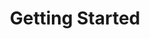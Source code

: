 ---
image: /images/NodeAndRel.png
title: Getting Started
position: 1.02
content_markdown: >-
  ###### Technopedia endpoints enable to you to use the Technopedia ID endpoint to get product information for a specific product by specifying the Technopedia ID, and to use the Technopedia query language (TQL) with the TQL endpoint to query data from the Technopedia database.<br> 

  You can only make GET API requests. Examples of API GET requests and MATCH statements are provided throughout this guide. 
  Typically Mac and Linux users have cURL installed, and Windows users most likely have to install cURL.
   
  ###### The base URL for all queries by using the API is: https://v6.technopedia.com/ <br>
  

 
  

left_code_blocks:
  - code_block: |-
      {
        "error": true,
        "message": "error message here"
      }
    title: Response
    language: json
    right_code_blocks:
  - code_block: "{\r\n  \"error\": true,\r\n  \"message\": \"error message here\"\r\n}\r\n\r\n{\r\n    \"message\": \"Internal Server Error\",\r\n    \"request-id\": \"4f6bfd02-e367-4a61-90c7-832d0226dd8c\"\r\n}"
    title: Error Examples
    language: json
left_code_blocks:
  - code_block: |-
      $.ajax({
        "url": "http://api.myapp.com/books/3",
        "type": "DELETE",
        "data": {
          "token": "YOUR_APP_KEY"
        },
        "success": function(data) {
          alert(data);
        }
      });
    title: jQuery
    language: javascript
right_code_blocks:
  - code_block: |2-
      {
        "id": 3,
        "status": "deleted"
      }
    title: Response
    language: json
  - code_block: |2-
      {
        "error": true,
        "message": "Book doesn't exist"
      }
    title: Error
    language: json
---